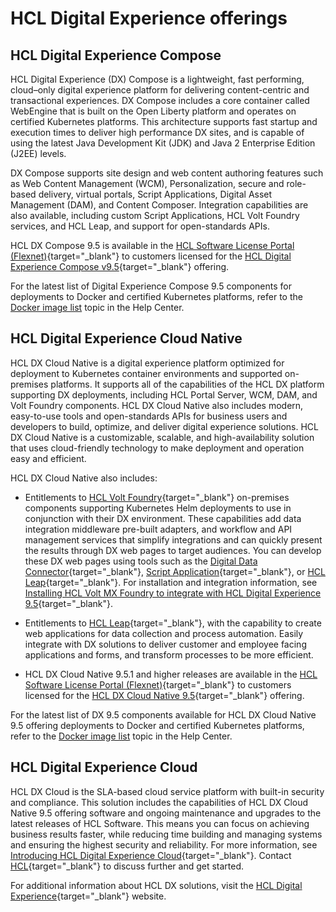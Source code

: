 # HCL Digital Experience offerings

## HCL Digital Experience Compose 

HCL Digital Experience (DX) Compose is a lightweight, fast performing, cloud–only digital experience platform for delivering content-centric and transactional experiences. DX Compose includes a core container called WebEngine that is built on the Open Liberty platform and operates on certified Kubernetes platforms. This architecture supports fast startup and execution times to deliver high performance DX sites, and is capable of using the latest Java Development Kit (JDK) and Java 2 Enterprise Edition (J2EE) levels.

DX Compose supports site design and web content authoring features such as Web Content Management (WCM), Personalization, secure and role-based delivery, virtual portals, Script Applications, Digital Asset Management (DAM), and Content Composer. Integration capabilities are also available, including custom Script Applications, HCL Volt Foundry services, and HCL Leap, and support for open-standards APIs.

HCL DX Compose 9.5 is available in the [HCL Software License Portal (Flexnet)](https://support.hcl-software.com/csm?id=kb_article&sysparm_article=KB0073344){target="_blank"} to customers licensed for the [HCL Digital Experience Compose v9.5](https://www.hcl-software.com/resources/license-agreements){target="_blank"} offering.

For the latest list of Digital Experience Compose 9.5 components for deployments to Docker and certified Kubernetes platforms, refer to the [Docker image list]() topic in the Help Center.

## HCL Digital Experience Cloud Native

HCL DX Cloud Native is a digital experience platform optimized for deployment to Kubernetes container environments and supported on-premises platforms. It supports all of the capabilities of the HCL DX platform supporting DX deployments, including HCL Portal Server, WCM, DAM, and Volt Foundry components. HCL DX Cloud Native also includes modern, easy-to-use tools and open-standards APIs for business users and developers to build, optimize, and deliver digital experience solutions. HCL DX Cloud Native is a customizable, scalable, and high-availability solution that uses cloud-friendly technology to make deployment and operation easy and efficient.

HCL DX Cloud Native also includes:

- Entitlements to [HCL Volt Foundry](https://www.hcl-software.com/volt-mx){target="_blank"} on-premises components supporting Kubernetes Helm deployments to use in conjunction with their DX environment. These capabilities add data integration middleware pre-built adapters, and workflow and API management services that simplify integrations and can quickly present the results through DX web pages to target audiences. You can develop these DX web pages using tools such as the [Digital Data Connector](https://opensource.hcltechsw.com/digital-experience/latest/extend_dx/ddc/){target="_blank"}, [Script Application](https://opensource.hcltechsw.com/digital-experience/latest/extend_dx/script_application/){target="_blank"}, or [HCL Leap](https://opensource.hcltechsw.com/digital-experience/latest/extend_dx/integration/leap/){target="_blank"}. For installation and integration information, see [Installing HCL Volt MX Foundry to integrate with HCL Digital Experience 9.5](https://opensource.hcltechsw.com/digital-experience/latest/extend_dx/integration/mx/installation/){target="_blank"}.

- Entitlements to [HCL Leap](https://opensource.hcltechsw.com/digital-experience/latest/extend_dx/integration/leap/){target="_blank"}, with the capability to create web applications for data collection and process automation. Easily integrate with DX solutions to deliver customer and employee facing applications and forms, and transform processes to be more efficient.

- HCL DX Cloud Native 9.5.1 and higher releases are available in the [HCL Software License Portal (Flexnet)](https://support.hcl-software.com/csm?id=kb_article&sysparm_article=KB0073344){target="_blank"} to customers licensed for the [HCL DX Cloud Native 9.5](https://www.hcl-software.com/wps/wcm/connect/61f40a7e-d2ca-42d4-b24c-d5adfd4fe54d/HCL+Digital+Experience+Cloud+Native+v9.5.pdf?MOD=AJPERES&CONVERT_TO=url&CACHEID=ROOTWORKSPACE-61f40a7e-d2ca-42d4-b24c-d5adfd4fe54d-ofP.t-Y){target="_blank"} offering.

For the latest list of DX 9.5 components available for HCL DX Cloud Native 9.5 offering deployments to Docker and certified Kubernetes platforms, refer to the [Docker image list]() topic in the Help Center.

## HCL Digital Experience Cloud

HCL DX Cloud is the SLA-based cloud service platform with built-in security and compliance. This solution includes the capabilities of HCL DX Cloud Native 9.5 offering software and ongoing maintenance and upgrades to the latest releases of HCL Software. This means you can focus on achieving business results faster, while reducing time building and managing systems and ensuring the highest security and reliability. For more information, see [Introducing HCL Digital Experience Cloud](https://www.youtube.com/watch?v=RjEixzVmft4&list=PLEjl4yzB6ckHXyJv0Kx7O9vI_7KPAAsTO&index=11&t=10s){target="_blank"}. Contact [HCL](https://www.hcl-software.com/dx/upgrade/contact-us?utm_medium=email&utm_source=unica_email&utm_campaign=DT_DX_Newsletter_Jan24_C000000168&referrer=mail.google.com){target="_blank"} to discuss further and get started.

For additional information about HCL DX solutions, visit the [HCL Digital Experience](https://www.hcl-software.com/dx){target="_blank"} website.

<!--File listing not yet available-->